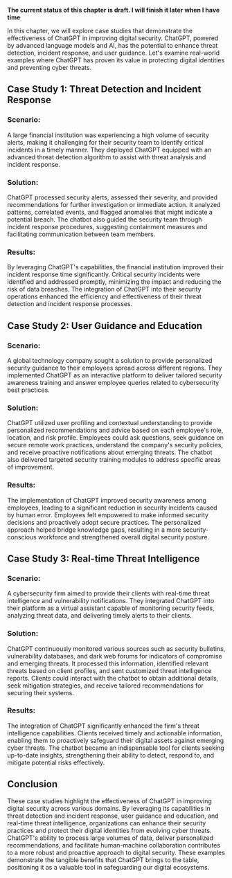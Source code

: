 **The current status of this chapter is draft. I will finish it later when I have time**

In this chapter, we will explore case studies that demonstrate the effectiveness of ChatGPT in improving digital security. ChatGPT, powered by advanced language models and AI, has the potential to enhance threat detection, incident response, and user guidance. Let's examine real-world examples where ChatGPT has proven its value in protecting digital identities and preventing cyber threats.

Case Study 1: Threat Detection and Incident Response
----------------------------------------------------

### Scenario:

A large financial institution was experiencing a high volume of security alerts, making it challenging for their security team to identify critical incidents in a timely manner. They deployed ChatGPT equipped with an advanced threat detection algorithm to assist with threat analysis and incident response.

### Solution:

ChatGPT processed security alerts, assessed their severity, and provided recommendations for further investigation or immediate action. It analyzed patterns, correlated events, and flagged anomalies that might indicate a potential breach. The chatbot also guided the security team through incident response procedures, suggesting containment measures and facilitating communication between team members.

### Results:

By leveraging ChatGPT's capabilities, the financial institution improved their incident response time significantly. Critical security incidents were identified and addressed promptly, minimizing the impact and reducing the risk of data breaches. The integration of ChatGPT into their security operations enhanced the efficiency and effectiveness of their threat detection and incident response processes.

Case Study 2: User Guidance and Education
-----------------------------------------

### Scenario:

A global technology company sought a solution to provide personalized security guidance to their employees spread across different regions. They implemented ChatGPT as an interactive platform to deliver tailored security awareness training and answer employee queries related to cybersecurity best practices.

### Solution:

ChatGPT utilized user profiling and contextual understanding to provide personalized recommendations and advice based on each employee's role, location, and risk profile. Employees could ask questions, seek guidance on secure remote work practices, understand the company's security policies, and receive proactive notifications about emerging threats. The chatbot also delivered targeted security training modules to address specific areas of improvement.

### Results:

The implementation of ChatGPT improved security awareness among employees, leading to a significant reduction in security incidents caused by human error. Employees felt empowered to make informed security decisions and proactively adopt secure practices. The personalized approach helped bridge knowledge gaps, resulting in a more security-conscious workforce and strengthened overall digital security posture.

Case Study 3: Real-time Threat Intelligence
-------------------------------------------

### Scenario:

A cybersecurity firm aimed to provide their clients with real-time threat intelligence and vulnerability notifications. They integrated ChatGPT into their platform as a virtual assistant capable of monitoring security feeds, analyzing threat data, and delivering timely alerts to their clients.

### Solution:

ChatGPT continuously monitored various sources such as security bulletins, vulnerability databases, and dark web forums for indicators of compromise and emerging threats. It processed this information, identified relevant threats based on client profiles, and sent customized threat intelligence reports. Clients could interact with the chatbot to obtain additional details, seek mitigation strategies, and receive tailored recommendations for securing their systems.

### Results:

The integration of ChatGPT significantly enhanced the firm's threat intelligence capabilities. Clients received timely and actionable information, enabling them to proactively safeguard their digital assets against emerging cyber threats. The chatbot became an indispensable tool for clients seeking up-to-date insights, strengthening their ability to detect, respond to, and mitigate potential risks effectively.

Conclusion
----------

These case studies highlight the effectiveness of ChatGPT in improving digital security across various domains. By leveraging its capabilities in threat detection and incident response, user guidance and education, and real-time threat intelligence, organizations can enhance their security practices and protect their digital identities from evolving cyber threats. ChatGPT's ability to process large volumes of data, deliver personalized recommendations, and facilitate human-machine collaboration contributes to a more robust and proactive approach to digital security. These examples demonstrate the tangible benefits that ChatGPT brings to the table, positioning it as a valuable tool in safeguarding our digital ecosystems.
